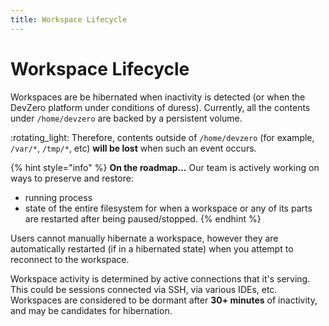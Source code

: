 ```yaml
---
title: Workspace Lifecycle
---
```

# Workspace Lifecycle

Workspaces are be hibernated when inactivity is detected (or when the DevZero platform under conditions of duress). Currently, all the contents under `/home/devzero` are backed by a persistent volume.

:rotating\_light: Therefore, contents outside of `/home/devzero` (for example, `/var/*`, `/tmp/*`, etc) **will be lost** when such an event occurs.

{% hint style="info" %}
**On the roadmap...** Our team is actively working on ways to preserve and restore:

* running process
* state of the entire filesystem for when a workspace or any of its parts are restarted after being paused/stopped.
{% endhint %}

Users cannot manually hibernate a workspace, however they are automatically restarted (if in a hibernated state) when you attempt to reconnect to the workspace.

Workspace activity is determined by active connections that it's serving. This could be sessions connected via SSH, via various IDEs, etc. Workspaces are considered to be dormant after **30+ minutes** of inactivity, and may be candidates for hibernation.
